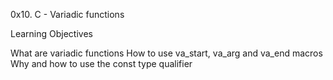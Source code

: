 0x10. C - Variadic functions


Learning Objectives

What are variadic functions
How to use va_start, va_arg and va_end macros
Why and how to use the const type qualifier
